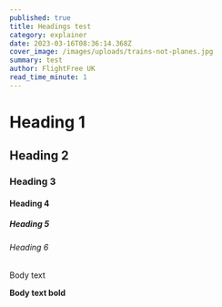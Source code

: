 ```yaml
---
published: true
title: Headings test
category: explainer
date: 2023-03-16T08:36:14.368Z
cover_image: /images/uploads/trains-not-planes.jpg
summary: test
author: FlightFree UK
read_time_minute: 1
---
```

# H﻿eading 1

## H﻿eading 2

### H﻿eading 3

#### H﻿eading 4

##### H﻿eading 5

###### H﻿eading 6

B﻿ody text

**B﻿ody text bold**